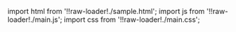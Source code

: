 import html from '!!raw-loader!./sample.html';
import js from '!!raw-loader!./main.js';
import css from '!!raw-loader!./main.css';

<Editor html={html} js={js} css={css}/>